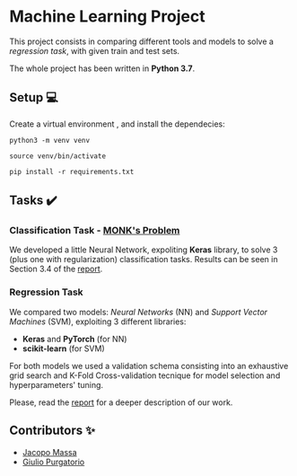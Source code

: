 # Machine Learning Project

This project consists in comparing different tools and models to solve a _regression task_, with given train and test sets.

The whole project has been written in **Python 3.7**.

## Setup 💻
Create a virtual environment , and install the dependecies:

```
python3 -m venv venv

source venv/bin/activate

pip install -r requirements.txt
```

## Tasks  ✔️

### Classification Task - [MONK's Problem](https://archive.ics.uci.edu/ml/datasets/MONK's+Problems)
We developed a little Neural Network, expoliting **Keras** library, to solve 3 (plus one with regularization) classification tasks. 
Results can be seen in Section 3.4 of the [report](https://github.com/jacopo-massa/ml-project/blob/master/report.pdf).

### Regression Task
We compared two models: _Neural Networks_ (NN) and _Support Vector Machines_ (SVM), exploiting 3 different libraries:
 - **Keras** and **PyTorch** (for NN)
 - **scikit-learn** (for SVM)
 
For both models we used a validation schema consisting into an exhaustive grid search and K-Fold Cross-validation tecnique
for model selection and hyperparameters' tuning.

Please, read the [report](https://github.com/jacopo-massa/ml-project/blob/master/report.pdf) for a deeper description of our work.


## Contributors ✨

 - [Jacopo Massa](https://github.com/jacopo-massa)
 - [Giulio Purgatorio](https://github.com/GPurgatorio)
